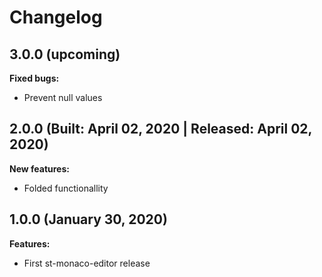 # Changelog

## 3.0.0 (upcoming)

**Fixed bugs:**

* Prevent null values

## 2.0.0 (Built: April 02, 2020 | Released: April 02, 2020)

**New features:**

* Folded functionallity

## 1.0.0 (January 30, 2020)

**Features:**
* First st-monaco-editor release

